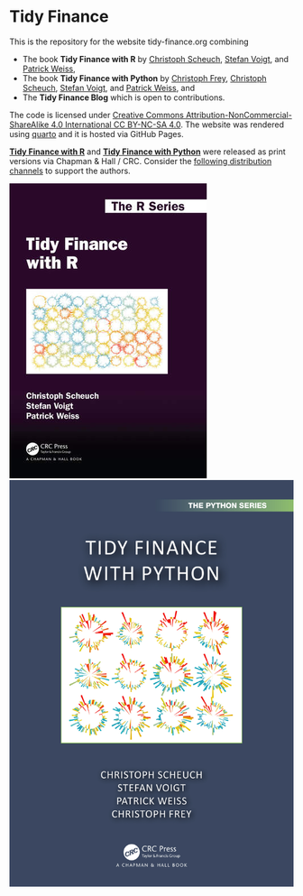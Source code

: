 # Tidy Finance

This is the repository for the website tidy-finance.org combining
- The book **Tidy Finance with R** by [Christoph Scheuch](https://christophscheuch.github.io?utm_source=tidy-finance-repo), [Stefan Voigt](https://voigtstefan.me?utm_source=tidy-finance-repo), and [Patrick Weiss](https://sites.google.com/view/patrick-weiss?utm_source=tidy-finance-repo),
- The book **Tidy Finance with Python** by [Christoph Frey](https://sites.google.com/site/christophfrey/home?utm_source=tidy-finance-repo), [Christoph Scheuch](https://christophscheuch.github.io?utm_source=tidy-finance-repo), [Stefan Voigt](https://voigtstefan.me?utm_source=tidy-finance-repo), and [Patrick Weiss](https://sites.google.com/view/patrick-weiss?utm_source=tidy-finance-repo), and
- The **Tidy Finance Blog** which is open to contributions.

The code is licensed under [Creative Commons Attribution-NonCommercial-ShareAlike 4.0 International CC BY-NC-SA 4.0](https://creativecommons.org/licenses/by-nc-sa/4.0/). The website was rendered using [quarto](https://quarto.org/) and it is hosted via GitHub Pages.

[**Tidy Finance with R**](https://www.jdoqocy.com/click-100765519-14339043?url=https%3A%2F%2Fwww.routledge.com%2FTidy-Finance-with-R%2FVoigt-Weiss-Scheuch%2Fp%2Fbook%2F9781032389349) and [**Tidy Finance with Python**](https://www.kqzyfj.com/click-101217142-14339043?url=https%3A%2F%2Fwww.routledge.com%2FTidy-Finance-with-Python%2FScheuch-Voigt-Weiss-Frey%2Fp%2Fbook%2F9781032676418) were released as print versions via Chapman & Hall / CRC. Consider the [following distribution channels](https://www.tidy-finance.org/support.html#get-your-copy-of-the-book) to support the authors. 

![<img src="https://www.tidy-finance.org" class="logo" align="right" style="width:60px;"/>](assets/img/cover-book-r.jpg)
![<img src="https://www.tidy-finance.org" class="logo" align="right" style="width:60px;"/>](assets/img/cover-book-python.jpg)